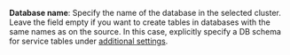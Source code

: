**Database name**: Specify the name of the database in the selected cluster. Leave the field empty if you want to create tables in databases with the same names as on the source. In this case, explicitly specify a DB schema for service tables under [additional settings](../../../../../data-transfer/operations/endpoint/target/mysql.md#additional-settings).

